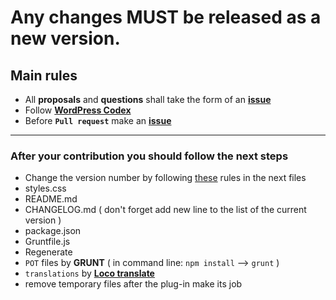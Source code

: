 # Any changes MUST be released as a new version.

## Main rules
* All **proposals** and **questions** shall take the form of an **[issue](https://github.com/artem-solovev/artfolio/issues/new)**
* Follow **[WordPress Codex](https://codex.wordpress.org/Developer_Documentation)**
* Before **`Pull request`** make an **[issue](https://github.com/artem-solovev/artfolio/issues/new)**

***

### After your contribution you should follow the next steps
* Сhange the version number by following [these](https://github.com/artem-solovev/artfolio/wiki/Rules-versioning) rules in the next files
 * styles.css
 * README.md
 * CHANGELOG.md ( don't forget add new line to the list of the current version )
 * package.json
 * Gruntfile.js
* Regenerate
 * `POT` files by **GRUNT** ( in command line: `npm install` --> `grunt` )
 * `translations` by **[Loco translate](https://wordpress.org/plugins/loco-translate/)**
 * remove temporary files after the plug-in make its job
 
